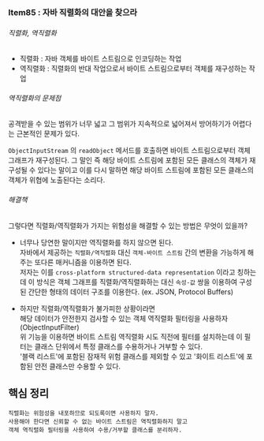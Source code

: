 ### Item85 : 자바 직렬화의 대안을 찾으라

###### 직렬화, 역직렬화
- 직렬화 : 자바 객체를 바이트 스트림으로 인코딩하는 작업
- 역직렬화 : 직렬화의 반대 작업으로서 바이트 스트림으로부터 객체를 재구성하는 작업

###### 역직렬화의 문제점
공격받을 수 있는 범위가 너무 넓고 그 범위가 지속적으로 넓어져서 방어하기가 어렵다는 근본적인 문제가 있다.

`ObjectInputStream` 의 `readObject` 메서드를 호출하면 바이트 스트림으로부터 객체 그래프가 재구성된다.
그 말인 즉 해당 바이트 스트림에 포함된 모든 클래스의 객체가 재구성될 수 있다는 말이고 이를 다시 말하면
해당 바이트 스트림에 포함된 모든 클래스의 객체가 위협에 노출된다는 소리다.

###### 해결책
그렇다면 직렬화/역직렬화가 가지는 위험성을 해결할 수 있는 방법은 무엇이 있을까?  

- 너무나 당연한 말이지만 역직렬화를 하지 않으면 된다.  
자바에서 제공하는 `직렬화/역직렬화` 대신 `객체-바이트 스트림` 간의 변환을 가능하게 해주는 
또다른 매커니즘을 이용하면 된다.  
저자는 이를 `cross-platform structured-data representation` 이라고 칭하는데 이 방식은
객체 그래프를 직렬화/역직렬화하는 대신 `속성-값` 쌍을 이용하여 구성된 간단한 형태의 데이터 구조를 이용한다.
(ex. JSON, Protocol Buffers)
 
- 하지만 직렬화/역직렬화가 불가피한 상황이라면  
해당 데이터가 안전한지 검사할 수 있는 객체 역직렬화 필터링을 사용하자(ObjectInputFilter)  
위 기능을 이용하면 바이트 스트림 역직렬화 시도 직전에 필터를 설치하는데 이 필터는 클래스 단위에서 특정 클래스를 수용하거나 거부할 수 있다.  
'블랙 리스트'에 포함된 잠재적 위험 클래스를 제외할 수 있고 '화이트 리스트'에 포함된 안전 클래스만 수용할 수 있다. 

## 핵심 정리
    직렬화는 위험성을 내포하므로 되도록이면 사용하지 말자.
    사용해야 한다면 신뢰할 수 없는 바이트 스트림은 역직렬화하지 말고 
    객체 역직렬화 필터링을 사용하여 수용/거부할 클래스를 분리하자.